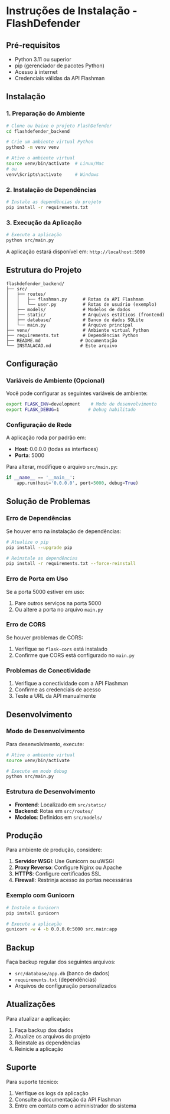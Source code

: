 # Instruções de Instalação - FlashDefender

## Pré-requisitos

- Python 3.11 ou superior
- pip (gerenciador de pacotes Python)
- Acesso à internet
- Credenciais válidas da API Flashman

## Instalação

### 1. Preparação do Ambiente

```bash
# Clone ou baixe o projeto FlashDefender
cd flashdefender_backend

# Crie um ambiente virtual Python
python3 -m venv venv

# Ative o ambiente virtual
source venv/bin/activate  # Linux/Mac
# ou
venv\Scripts\activate     # Windows
```

### 2. Instalação de Dependências

```bash
# Instale as dependências do projeto
pip install -r requirements.txt
```

### 3. Execução da Aplicação

```bash
# Execute a aplicação
python src/main.py
```

A aplicação estará disponível em: `http://localhost:5000`

## Estrutura do Projeto

```
flashdefender_backend/
├── src/
│   ├── routes/
│   │   ├── flashman.py      # Rotas da API Flashman
│   │   └── user.py          # Rotas de usuário (exemplo)
│   ├── models/              # Modelos de dados
│   ├── static/              # Arquivos estáticos (frontend)
│   ├── database/            # Banco de dados SQLite
│   └── main.py              # Arquivo principal
├── venv/                    # Ambiente virtual Python
├── requirements.txt         # Dependências Python
├── README.md               # Documentação
└── INSTALACAO.md           # Este arquivo
```

## Configuração

### Variáveis de Ambiente (Opcional)

Você pode configurar as seguintes variáveis de ambiente:

```bash
export FLASK_ENV=development    # Modo de desenvolvimento
export FLASK_DEBUG=1           # Debug habilitado
```

### Configuração de Rede

A aplicação roda por padrão em:
- **Host**: 0.0.0.0 (todas as interfaces)
- **Porta**: 5000

Para alterar, modifique o arquivo `src/main.py`:

```python
if __name__ == '__main__':
    app.run(host='0.0.0.0', port=5000, debug=True)
```

## Solução de Problemas

### Erro de Dependências

Se houver erro na instalação de dependências:

```bash
# Atualize o pip
pip install --upgrade pip

# Reinstale as dependências
pip install -r requirements.txt --force-reinstall
```

### Erro de Porta em Uso

Se a porta 5000 estiver em uso:

1. Pare outros serviços na porta 5000
2. Ou altere a porta no arquivo `main.py`

### Erro de CORS

Se houver problemas de CORS:

1. Verifique se `flask-cors` está instalado
2. Confirme que CORS está configurado no `main.py`

### Problemas de Conectividade

1. Verifique a conectividade com a API Flashman
2. Confirme as credenciais de acesso
3. Teste a URL da API manualmente

## Desenvolvimento

### Modo de Desenvolvimento

Para desenvolvimento, execute:

```bash
# Ative o ambiente virtual
source venv/bin/activate

# Execute em modo debug
python src/main.py
```

### Estrutura de Desenvolvimento

- **Frontend**: Localizado em `src/static/`
- **Backend**: Rotas em `src/routes/`
- **Modelos**: Definidos em `src/models/`

## Produção

Para ambiente de produção, considere:

1. **Servidor WSGI**: Use Gunicorn ou uWSGI
2. **Proxy Reverso**: Configure Nginx ou Apache
3. **HTTPS**: Configure certificados SSL
4. **Firewall**: Restrinja acesso às portas necessárias

### Exemplo com Gunicorn

```bash
# Instale o Gunicorn
pip install gunicorn

# Execute a aplicação
gunicorn -w 4 -b 0.0.0.0:5000 src.main:app
```

## Backup

Faça backup regular dos seguintes arquivos:
- `src/database/app.db` (banco de dados)
- `requirements.txt` (dependências)
- Arquivos de configuração personalizados

## Atualizações

Para atualizar a aplicação:

1. Faça backup dos dados
2. Atualize os arquivos do projeto
3. Reinstale as dependências
4. Reinicie a aplicação

## Suporte

Para suporte técnico:
1. Verifique os logs da aplicação
2. Consulte a documentação da API Flashman
3. Entre em contato com o administrador do sistema

